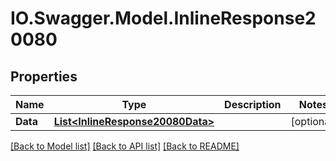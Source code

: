 # IO.Swagger.Model.InlineResponse20080
## Properties

Name | Type | Description | Notes
------------ | ------------- | ------------- | -------------
**Data** | [**List&lt;InlineResponse20080Data&gt;**](InlineResponse20080Data.md) |  | [optional] 

[[Back to Model list]](../README.md#documentation-for-models) [[Back to API list]](../README.md#documentation-for-api-endpoints) [[Back to README]](../README.md)

